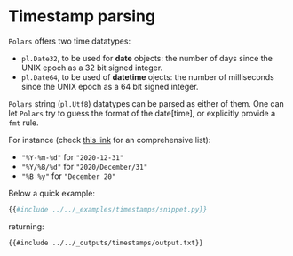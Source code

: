 # Timestamp parsing

`Polars` offers two time datatypes:

* `pl.Date32`, to be used for **date** objects: the number of days since the UNIX epoch as a 32 bit signed integer.
* `pl.Date64`, to be used of **datetime** ojects: the number of milliseconds since the UNIX epoch as a 64 bit signed integer.

`Polars` string (`pl.Utf8`) datatypes can be parsed as either of them.
One can let `Polars` try to guess the format of the date[time], or explicitly provide a `fmt` rule.

For instance (check [this link](https://strftime.org/) for an comprehensive list):

* `"%Y-%m-%d"` for `"2020-12-31"`
* `"%Y/%B/%d"` for `"2020/December/31"`
* `"%B %y"` for `"December 20"`

Below a quick example:

```python
{{#include ../../_examples/timestamps/snippet.py}}
```

returning:

```text
{{#include ../../_outputs/timestamps/output.txt}}
```
